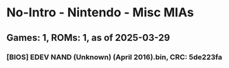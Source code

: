 # No-Intro - Nintendo - Misc MIAs
## Games: 1, ROMs: 1, as of 2025-03-29

### [BIOS] EDEV NAND (Unknown) (April 2016).bin, CRC: 5de223fa
